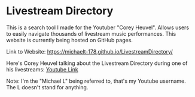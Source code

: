# Livestream Directory
This is a search tool I made for the Youtuber "Corey Heuvel". Allows users to easily navigate thousands of livestream music performances. This website is currently being hosted on GitHub pages.

Link to Website: https://michaelt-178.github.io/LivestreamDirectory/

Here's Corey Heuvel talking about the Livestream Directory during one of his livestreams: [Youtube Link](https://www.youtube.com/live/bEBVkT9SWFY?feature=share&t=2937)

Note: I'm the "Michael L" being referred to, that's my Youtube username. The L doesn't stand for anything.
